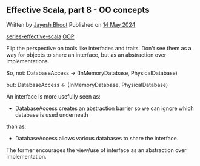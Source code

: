 <article itemscope itemtype="https://schema.org/Article" itemid="urn:uuid:b1319873-65a5-49e3-82aa-334e3fb7e353" class="h-entry">

<hgroup>

<h1 class="p-name">Effective Scala, part 8 - OO concepts</h1>

<p class="cluster"><span class="author-photo-placeholder"></span> <span class="stack" style="--stack-gap:0;"><span>Written by <a class="p-author h-card" href="https://bhoot.dev/about">Jayesh Bhoot</a></span> <span>Published on <a class="u-url" href=""><time class="dt-published" datetime="2024-05-14">14 May 2024</time></a></span></span></p>

<p>
<a class="p-category" href="" rel="tag">series-effective-scala</a>
<a class="p-category" href="" rel="tag">OOP</a>
</p>

</hgroup>

<div class="e-content">


Flip the perspective on tools like interfaces and traits. Don't see them as a way for objects to share an interface, but as an abstraction over implementations.

So, not: DatabaseAccess -> (InMemoryDatabase, PhysicalDatabase)

but:     DatabaseAccess <- (InMemoryDatabase, PhysicalDatabase)

An interface is more usefully seen as:

- DatabaseAccess creates an abstraction barrier so we can ignore which database is used underneath

than as:

- DatabaseAccess allows various databases to share the interface.

The former encourages the view/use of interface as an abstraction over implementation.

</div>
</article>

